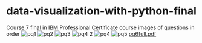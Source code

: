 # data-visualization-with-python-final
Course 7 final in IBM Professional Certificate course 
images of questions in order
![pq1](https://user-images.githubusercontent.com/79232424/183773720-f80b9075-e284-4fd3-9ed8-f3e6fec37d7c.png)
![pq2](https://user-images.githubusercontent.com/79232424/183773721-c5115257-0c7c-48c7-aaee-f71296757ba1.png)
![pq3](https://user-images.githubusercontent.com/79232424/183773722-f9c95f53-522c-4535-8fd2-b01f8daa2c3b.png)
![pq4 2](https://user-images.githubusercontent.com/79232424/183773723-1d0034ec-d814-4b53-82d5-8b04bdd2c826.png)
![pq4](https://user-images.githubusercontent.com/79232424/183773724-0737880e-4160-40e5-89e9-90c074784b72.png)
![pq5](https://user-images.githubusercontent.com/79232424/183773726-3b3040b9-eb2a-4f66-a9fb-3a571e6d8612.png)
[pq6full.pdf](https://github.com/phaytix/data-visualization-with-python-final/files/9295002/pq6full.pdf)
